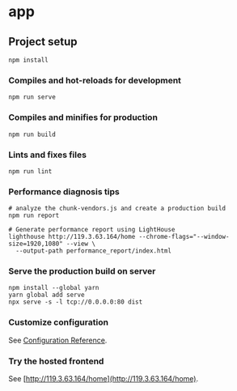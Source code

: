 # app

## Project setup
```
npm install
```

### Compiles and hot-reloads for development
```
npm run serve
```

### Compiles and minifies for production
```
npm run build
```

### Lints and fixes files
```
npm run lint
```

### Performance diagnosis tips
```shell
# analyze the chunk-vendors.js and create a production build
npm run report  

# Generate performance report using LightHouse
lighthouse http://119.3.63.164/home --chrome-flags="--window-size=1920,1080" --view \
  --output-path performance_report/index.html  
```

### Serve the production build on server
```shell
npm install --global yarn
yarn global add serve
npx serve -s -l tcp://0.0.0.0:80 dist
```

### Customize configuration
See [Configuration Reference](https://cli.vuejs.org/config/).

### Try the hosted frontend
See [http://119.3.63.164/home](http://119.3.63.164/home).